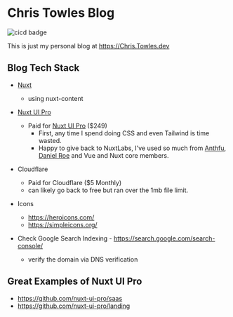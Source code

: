 # Chris Towles Blog

![cicd badge](https://github.com/ChrisTowles/blog/actions/workflows/ci.yml/badge.svg?branch=main)

This is just my personal blog at <https://Chris.Towles.dev>

## Blog Tech Stack

- [Nuxt](https://nuxtjs.org/)
  - using nuxt-content
- [Nuxt UI Pro](https://ui.nuxt.com/)
  - Paid for [Nuxt UI Pro](https://ui.nuxt.com/) ($249)
    - First, any time I spend doing CSS and even Tailwind is time wasted.
    - Happy to give back to NuxtLabs, I've used so much from [Anthfu](https://github.com/antfu), [Daniel Roe](https://github.com/danielroe) and Vue and Nuxt core members.
- Cloudflare
  - Paid for Cloudflare ($5 Monthly)
  - can likely go back to free but ran over the 1mb file limit.
- Icons
  - <https://heroicons.com/>
  - <https://simpleicons.org/>

- Check Google Search Indexing - <https://search.google.com/search-console/>
  - verify the domain via DNS verification

## Great Examples of Nuxt UI Pro

- <https://github.com/nuxt-ui-pro/saas>
- <https://github.com/nuxt-ui-pro/landing>
